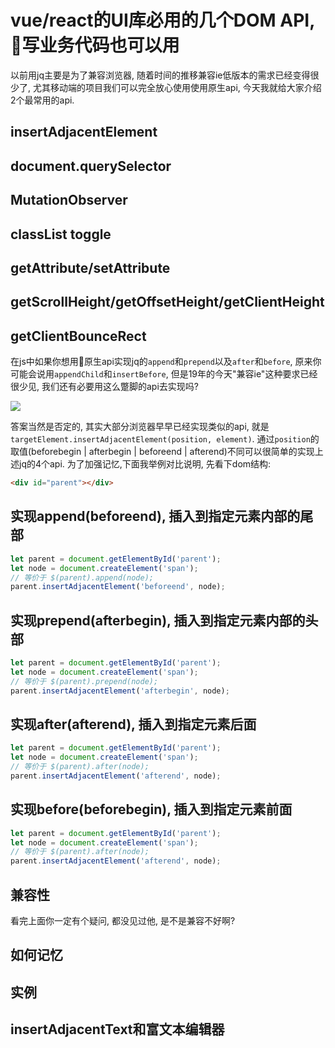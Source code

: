 # vue/react的UI库必用的几个DOM API, 🚀写业务代码也可以用

以前用jq主要是为了兼容浏览器, 随着时间的推移兼容ie低版本的需求已经变得很少了, 尤其移动端的项目我们可以完全放心使用使用原生api, 今天我就给大家介绍2个最常用的api.

## insertAdjacentElement

## document.querySelector

## MutationObserver

## classList toggle

## getAttribute/setAttribute

## getScrollHeight/getOffsetHeight/getClientHeight


## getClientBounceRect

在js中如果你想用🚀原生api实现jq的`append`和`prepend`以及`after`和`before`, 原来你可能会说用`appendChild`和`insertBefore`, 但是19年的今天"兼容ie"这种要求已经很少见, 我们还有必要用这么蹩脚的api去实现吗?

![](https://ws1.sinaimg.cn/large/005IQkzXly1g6vixkn5p1j30z908qdhd.jpg)

答案当然是否定的, 其实大部分浏览器早早已经实现类似的api, 就是`targetElement.insertAdjacentElement(position, element)`. 通过`position`的取值(beforebegin | afterbegin | beforeend | afterend)不同可以很简单的实现上述jq的4个api.
为了加强记忆,下面我举例对比说明,  先看下dom结构:
```html
<div id="parent"></div>
```

## 实现append(beforeend), 插入到指定元素内部的尾部

```javascript
let parent = document.getElementById('parent');
let node = document.createElement('span');
// 等价于 $(parent).append(node);
parent.insertAdjacentElement('beforeend', node);
```

## 实现prepend(afterbegin), 插入到指定元素内部的头部

```javascript
let parent = document.getElementById('parent');
let node = document.createElement('span');
// 等价于 $(parent).prepend(node);
parent.insertAdjacentElement('afterbegin', node);
```


## 实现after(afterend), 插入到指定元素后面

```javascript
let parent = document.getElementById('parent');
let node = document.createElement('span');
// 等价于 $(parent).after(node);
parent.insertAdjacentElement('afterend', node);
```

## 实现before(beforebegin), 插入到指定元素前面
```javascript
let parent = document.getElementById('parent');
let node = document.createElement('span');
// 等价于 $(parent).after(node);
parent.insertAdjacentElement('afterend', node);
```


## 兼容性
看完上面你一定有个疑问, 都没见过他, 是不是兼容不好啊?

## 如何记忆

## 实例


## insertAdjacentText和富文本编辑器
